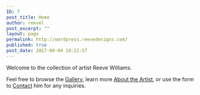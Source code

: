 ```yaml
---
ID: 7
post_title: Home
author: reevel
post_excerpt: ""
layout: page
permalink: http://wordpress.reevedesigns.com/
published: true
post_date: 2017-08-04 18:22:57
---
```

Welcome to the collection of artist Reeve Williams.

Feel free to browse the <a href="http://wordpress.reevedesigns.com/gallery/">Gallery</a>, learn more <a href="http://wordpress.reevedesigns.com/about/">About the Artist</a>, or use the form to <a href="http://wordpress.reevedesigns.com/contact/">Contact</a> him for any inquiries.